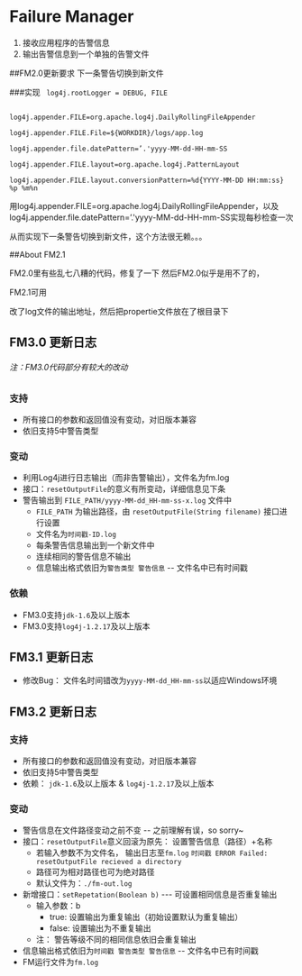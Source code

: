 # Failure Manager

1. 接收应用程序的告警信息
2. 输出告警信息到一个单独的告警文件

##FM2.0更新要求
下一条警告切换到新文件

###实现
<code>
log4j.rootLogger = DEBUG, FILE
</code>

<code>
log4j.appender.FILE=org.apache.log4j.DailyRollingFileAppender
</code>

<code>
log4j.appender.FILE.File=${WORKDIR}/logs/app.log
</code>

<code>
log4j.appender.file.datePattern=’.'yyyy-MM-dd-HH-mm-SS
</code>

<code>
log4j.appender.FILE.layout=org.apache.log4j.PatternLayout
</code>

<code>
log4j.appender.FILE.layout.conversionPattern=%d{YYYY-MM-DD HH:mm:ss} %p %m%n
</code>

用log4j.appender.FILE=org.apache.log4j.DailyRollingFileAppender，以及log4j.appender.file.datePattern=’.'yyyy-MM-dd-HH-mm-SS实现每秒检查一次

从而实现下一条警告切换到新文件，这个方法很无赖。。。

##About FM2.1

FM2.0里有些乱七八糟的代码，修复了一下
然后FM2.0似乎是用不了的，

FM2.1可用


改了log文件的输出地址，然后把propertie文件放在了根目录下

## FM3.0 更新日志

###### 注：FM3.0代码部分有较大的改动

### 支持

* 所有接口的参数和返回值没有变动，对旧版本兼容
* 依旧支持5中警告类型

### 变动

* 利用Log4j进行日志输出（而非告警输出），文件名为fm.log
* 接口：```resetOutputFile```的意义有所变动，详细信息见下条
* 警告输出到 ```FILE_PATH/yyyy-MM-dd_HH-mm-ss-x.log``` 文件中
	* ```FILE_PATH``` 为输出路径，由 ```resetOutputFile(String filename)``` 接口进行设置
	* 文件名为```时间戳-ID.log```
	* 每条警告信息输出到一个新文件中
	* 连续相同的警告信息不输出
	* 信息输出格式依旧为```警告类型 警告信息``` -- 文件名中已有时间戳


### 依赖

* FM3.0支持```jdk-1.6```及以上版本
* FM3.0支持```log4j-1.2.17```及以上版本


## FM3.1 更新日志

* 修改Bug： 文件名时间错改为```yyyy-MM-dd_HH-mm-ss```以适应Windows环境



## FM3.2 更新日志

### 支持

* 所有接口的参数和返回值没有变动，对旧版本兼容
* 依旧支持5中警告类型
* 依赖： ```jdk-1.6```及以上版本 & ```log4j-1.2.17```及以上版本

### 变动

* 警告信息在文件路径变动之前不变 -- 之前理解有误，so sorry~
* 接口：```resetOutputFile```意义回滚为原先： 设置警告信息（路径）+名称
	* 若输入参数不为文件名， 输出日志至```fm.log```
	```时间戳 ERROR Failed: resetOutputFile recieved a directory```
	* 路径可为相对路径也可为绝对路径
	* 默认文件为：```./fm-out.log```
* 新增接口：```setRepetation(Boolean b)``` --- 可设置相同信息是否重复输出
	* 输入参数：b
		* true: 设置输出为重复输出（初始设置默认为重复输出）
		* false: 设置输出为不重复输出
	* 注： 警告等级不同的相同信息依旧会重复输出
* 信息输出格式依旧为```时间戳 警告类型 警告信息``` -- 文件名中已有时间戳
* FM运行文件为```fm.log```